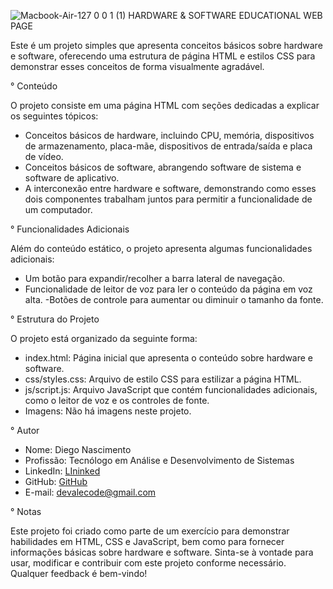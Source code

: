 ![Macbook-Air-127 0 0 1 (1)](https://github.com/DVALENASCIMENTO/hardware_software_educ_web_page/assets/105137007/982dddc0-6be3-4806-997a-612cc4510b33)
HARDWARE & SOFTWARE EDUCATIONAL WEB PAGE

Este é um projeto simples que apresenta conceitos básicos sobre hardware e software, oferecendo uma estrutura de página HTML e estilos CSS para demonstrar esses conceitos de forma visualmente agradável.

° Conteúdo

O projeto consiste em uma página HTML com seções dedicadas a explicar os seguintes tópicos:

- Conceitos básicos de hardware, incluindo CPU, memória, dispositivos de armazenamento, placa-mãe, dispositivos de entrada/saída e placa de vídeo.
- Conceitos básicos de software, abrangendo software de sistema e software de aplicativo.
- A interconexão entre hardware e software, demonstrando como esses dois componentes trabalham juntos para permitir a funcionalidade de um computador.

° Funcionalidades Adicionais

Além do conteúdo estático, o projeto apresenta algumas funcionalidades adicionais:

- Um botão para expandir/recolher a barra lateral de navegação.
- Funcionalidade de leitor de voz para ler o conteúdo da página em voz alta.
-Botões de controle para aumentar ou diminuir o tamanho da fonte.

° Estrutura do Projeto

O projeto está organizado da seguinte forma:

- index.html: Página inicial que apresenta o conteúdo sobre hardware e software.
- css/styles.css: Arquivo de estilo CSS para estilizar a página HTML.
- js/script.js: Arquivo JavaScript que contém funcionalidades adicionais, como o leitor de voz e os controles de fonte.
- Imagens: Não há imagens neste projeto.
  
° Autor

- Nome: Diego Nascimento
- Profissão: Tecnólogo em Análise e Desenvolvimento de Sistemas
- LinkedIn: [LIninked](https://www.linkedin.com/in/diego-vale-do-nascimento-48212215b/)
- GitHub: [GitHub](https://github.com/DVALENASCIMENTO)
- E-mail: devalecode@gmail.com
  
° Notas

Este projeto foi criado como parte de um exercício para demonstrar habilidades em HTML, CSS e JavaScript, bem como para fornecer informações básicas sobre hardware e software. Sinta-se à vontade para usar, modificar e contribuir com este projeto conforme necessário. Qualquer feedback é bem-vindo!
